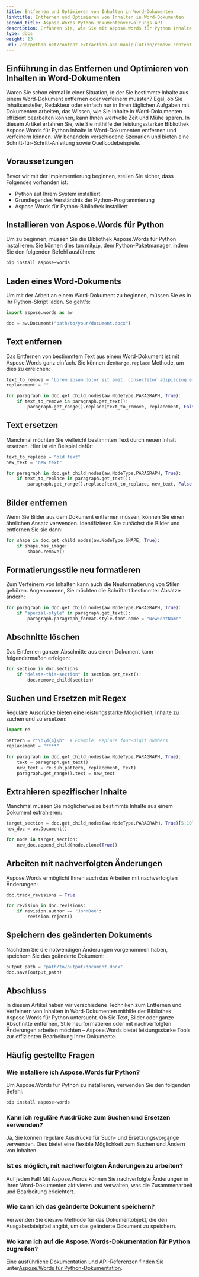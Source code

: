 ```yaml
---
title: Entfernen und Optimieren von Inhalten in Word-Dokumenten
linktitle: Entfernen und Optimieren von Inhalten in Word-Dokumenten
second_title: Aspose.Words Python-Dokumentenverwaltungs-API
description: Erfahren Sie, wie Sie mit Aspose.Words für Python Inhalte in Word-Dokumenten effizient entfernen und verfeinern. Schritt-für-Schritt-Anleitung mit Quellcodebeispielen.
type: docs
weight: 13
url: /de/python-net/content-extraction-and-manipulation/remove-content-documents/
---
```


## Einführung in das Entfernen und Optimieren von Inhalten in Word-Dokumenten

Waren Sie schon einmal in einer Situation, in der Sie bestimmte Inhalte aus einem Word-Dokument entfernen oder verfeinern mussten? Egal, ob Sie Inhaltsersteller, Redakteur oder einfach nur in Ihren täglichen Aufgaben mit Dokumenten arbeiten, das Wissen, wie Sie Inhalte in Word-Dokumenten effizient bearbeiten können, kann Ihnen wertvolle Zeit und Mühe sparen. In diesem Artikel erfahren Sie, wie Sie mithilfe der leistungsstarken Bibliothek Aspose.Words für Python Inhalte in Word-Dokumenten entfernen und verfeinern können. Wir behandeln verschiedene Szenarien und bieten eine Schritt-für-Schritt-Anleitung sowie Quellcodebeispiele.

## Voraussetzungen

Bevor wir mit der Implementierung beginnen, stellen Sie sicher, dass Folgendes vorhanden ist:

- Python auf Ihrem System installiert
- Grundlegendes Verständnis der Python-Programmierung
- Aspose.Words für Python-Bibliothek installiert

## Installieren von Aspose.Words für Python

 Um zu beginnen, müssen Sie die Bibliothek Aspose.Words für Python installieren. Sie können dies tun mit`pip`, dem Python-Paketmanager, indem Sie den folgenden Befehl ausführen:

```bash
pip install aspose-words
```

## Laden eines Word-Dokuments

Um mit der Arbeit an einem Word-Dokument zu beginnen, müssen Sie es in Ihr Python-Skript laden. So geht's:

```python
import aspose.words as aw

doc = aw.Document("path/to/your/document.docx")
```

## Text entfernen

 Das Entfernen von bestimmtem Text aus einem Word-Dokument ist mit Aspose.Words ganz einfach. Sie können den`Range.replace` Methode, um dies zu erreichen:

```python
text_to_remove = "Lorem ipsum dolor sit amet, consectetur adipiscing elit."
replacement = ""

for paragraph in doc.get_child_nodes(aw.NodeType.PARAGRAPH, True):
    if text_to_remove in paragraph.get_text():
        paragraph.get_range().replace(text_to_remove, replacement, False, False)
```

## Text ersetzen

Manchmal möchten Sie vielleicht bestimmten Text durch neuen Inhalt ersetzen. Hier ist ein Beispiel dafür:

```python
text_to_replace = "old text"
new_text = "new text"

for paragraph in doc.get_child_nodes(aw.NodeType.PARAGRAPH, True):
    if text_to_replace in paragraph.get_text():
        paragraph.get_range().replace(text_to_replace, new_text, False, False)
```

## Bilder entfernen

Wenn Sie Bilder aus dem Dokument entfernen müssen, können Sie einen ähnlichen Ansatz verwenden. Identifizieren Sie zunächst die Bilder und entfernen Sie sie dann:

```python
for shape in doc.get_child_nodes(aw.NodeType.SHAPE, True):
    if shape.has_image:
        shape.remove()
```

## Formatierungsstile neu formatieren

Zum Verfeinern von Inhalten kann auch die Neuformatierung von Stilen gehören. Angenommen, Sie möchten die Schriftart bestimmter Absätze ändern:

```python
for paragraph in doc.get_child_nodes(aw.NodeType.PARAGRAPH, True):
    if "special-style" in paragraph.get_text():
        paragraph.paragraph_format.style.font.name = "NewFontName"
```

## Abschnitte löschen

Das Entfernen ganzer Abschnitte aus einem Dokument kann folgendermaßen erfolgen:

```python
for section in doc.sections:
    if "delete-this-section" in section.get_text():
        doc.remove_child(section)
```

## Suchen und Ersetzen mit Regex

Reguläre Ausdrücke bieten eine leistungsstarke Möglichkeit, Inhalte zu suchen und zu ersetzen:

```python
import re

pattern = r"\b\d{4}\b"  # Example: Replace four-digit numbers
replacement = "****"

for paragraph in doc.get_child_nodes(aw.NodeType.PARAGRAPH, True):
    text = paragraph.get_text()
    new_text = re.sub(pattern, replacement, text)
    paragraph.get_range().text = new_text
```

## Extrahieren spezifischer Inhalte

Manchmal müssen Sie möglicherweise bestimmte Inhalte aus einem Dokument extrahieren:

```python
target_section = doc.get_child_nodes(aw.NodeType.PARAGRAPH, True)[5:10]
new_doc = aw.Document()

for node in target_section:
    new_doc.append_child(node.clone(True))
```

## Arbeiten mit nachverfolgten Änderungen

Aspose.Words ermöglicht Ihnen auch das Arbeiten mit nachverfolgten Änderungen:

```python
doc.track_revisions = True

for revision in doc.revisions:
    if revision.author == "JohnDoe":
        revision.reject()
```

## Speichern des geänderten Dokuments

Nachdem Sie die notwendigen Änderungen vorgenommen haben, speichern Sie das geänderte Dokument:

```python
output_path = "path/to/output/document.docx"
doc.save(output_path)
```

## Abschluss

In diesem Artikel haben wir verschiedene Techniken zum Entfernen und Verfeinern von Inhalten in Word-Dokumenten mithilfe der Bibliothek Aspose.Words für Python untersucht. Ob Sie Text, Bilder oder ganze Abschnitte entfernen, Stile neu formatieren oder mit nachverfolgten Änderungen arbeiten möchten – Aspose.Words bietet leistungsstarke Tools zur effizienten Bearbeitung Ihrer Dokumente.

## Häufig gestellte Fragen

### Wie installiere ich Aspose.Words für Python?

Um Aspose.Words für Python zu installieren, verwenden Sie den folgenden Befehl:
```bash
pip install aspose-words
```

### Kann ich reguläre Ausdrücke zum Suchen und Ersetzen verwenden?

Ja, Sie können reguläre Ausdrücke für Such- und Ersetzungsvorgänge verwenden. Dies bietet eine flexible Möglichkeit zum Suchen und Ändern von Inhalten.

### Ist es möglich, mit nachverfolgten Änderungen zu arbeiten?

Auf jeden Fall! Mit Aspose.Words können Sie nachverfolgte Änderungen in Ihren Word-Dokumenten aktivieren und verwalten, was die Zusammenarbeit und Bearbeitung erleichtert.

### Wie kann ich das geänderte Dokument speichern?

 Verwenden Sie die`save` Methode für das Dokumentobjekt, die den Ausgabedateipfad angibt, um das geänderte Dokument zu speichern.

### Wo kann ich auf die Aspose.Words-Dokumentation für Python zugreifen?

 Eine ausführliche Dokumentation und API-Referenzen finden Sie unter[Aspose.Words für Python-Dokumentation](https://reference.aspose.com/words/python-net/).